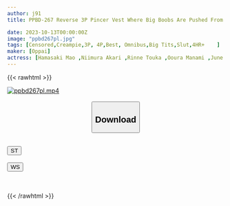 ```yaml
---
author: j91
title: PPBD-267 Reverse 3P Pincer Vest Where Big Boobs Are Pushed From The Front And Back

date: 2023-10-13T00:00:00Z
image: "ppbd267pl.jpg"
tags: [Censored,Creampie,3P, 4P,Best, Omnibus,Big Tits,Slut,4HR+	]
maker: [Oppai]
actress: [Hamasaki Mao ,Niimura Akari ,Rinne Touka ,Ooura Manami ,June Lovejoy ,Kawamura Kiyoshi, Seina Arisa, Kawakita Meisa ,Ohana Non ,Nosaki Mio]
---
```



{{< rawhtml >}}

<div class="video" data-videoid="GWb3zVpdMqi13xa">
    <a href="javascript:;">
        <img src="https://my.j91.asia/posts/ppbd267pl/ppbd267pl.jpg" width="WIDTH" height="HEIGHT" alt="ppbd267pl.mp4" loading="lazy">
    </a>
</div>

<script type="text/javascript" src="https://j91.asia/asset/on-demand-st.js"></script>

<br>
  <link rel="stylesheet" href="https://j91.asia/asset/bs5.css">
  
  <center>
  <button class="btn btn-primary" type="button" data-bs-toggle="collapse" data-bs-target=".multi-collapse" aria-expanded="false" aria-controls="multiCollapseExample1 multiCollapseExample2"><h2>Download</h2></button></center>
</p>
<div class="row">
  <div class="col">
    <div class="collapse multi-collapse" id="multiCollapseExample1">
      <div class="card card-body">
	      	      <br>
<div class="buttons">  
<a href="https://streamtape.to/v/GWb3zVpdMqi13xa"><button class="btn-hover color-3"><i class="fa fa-download"></i> ST</button></a></div>
    </div>
  </div>
</div>
  <div class="col">
    <div class="collapse multi-collapse" id="multiCollapseExample2">
      <div class="card card-body">
	      <br>
<div class="buttons">
    <a href="https://wolfstream.tv/khty6e89fy6c"><button class="btn-hover color-9"><i class="fa fa-download"></i> WS</button></a></div>
<br><br>
      </div>
    </div>
  </div>
</div>

{{< /rawhtml >}}
